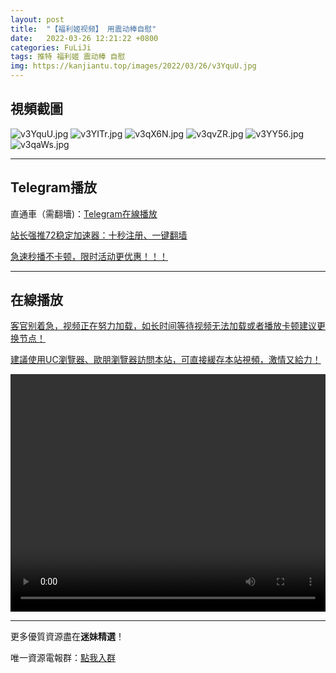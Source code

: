 ```yaml
---
layout: post
title:  "【福利姬视频】 用震动棒自慰"
date:   2022-03-26 12:21:22 +0800
categories: FuLiJi
tags: 推特 福利姬 震动棒 自慰
img: https://kanjiantu.top/images/2022/03/26/v3YquU.jpg
---
```



## 視頻截圖

![v3YquU.jpg](https://kanjiantu.top/images/2022/03/26/v3YquU.jpg)
![v3YITr.jpg](https://kanjiantu.top/images/2022/03/26/v3YITr.jpg)
![v3qX6N.jpg](https://kanjiantu.top/images/2022/03/26/v3qX6N.jpg)
![v3qvZR.jpg](https://kanjiantu.top/images/2022/03/26/v3qvZR.jpg)
![v3YY56.jpg](https://kanjiantu.top/images/2022/03/26/v3YY56.jpg)
![v3qaWs.jpg](https://kanjiantu.top/images/2022/03/26/v3qaWs.jpg)

* * *
## Telegram播放

直通車（需翻墻)：[Telegram在線播放](https://t.me/mimeijingxuan/383)

<u>站长强推72稳定加速器：[十秒注册、一键翻墙](https://72vpn.xyz/#/register?code=mimei) </u>


<u>急速秒播不卡顿，限时活动更优惠！！！</u>
* * *
## 在線播放
<u>客官别着急，视频正在努力加载，如长时间等待视频无法加载或者播放卡顿建议更换节点！</u>

<u>建議使用UC瀏覽器、歐朋瀏覽器訪問本站，可直接緩存本站視頻，激情又給力！</u>
<center><video src="https://cdn.publer.io/uploads/videos/6247e22bdb2797357edec79e/565ee6b70c1e5d9f6052e3e5aa2957a0.mp4" width="100%" height="380px" controls="controls"></video></center>


* * *
更多優質資源盡在**迷妹精選**！

唯一資源電報群：[點我入群](https://t.me/mimeijingxuan)


